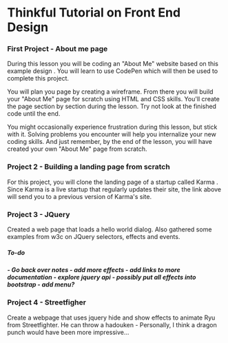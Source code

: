 <h1>Thinkful Tutorial on Front End Design</h1>
<h3>First Project - About me page</h3>
<p>During this lesson you will be coding an "About Me" website based on this example design . You will learn to use CodePen which will then be used to complete this project.</p>

<p>You will plan you page by creating a wireframe. From there you will build your "About Me" page for scratch using HTML and CSS skills. You'll create the page section by section during the lesson. Try not look at the finished code until the end.</p>

<p>You might occasionally experience frustration during this lesson, but stick with it. Solving problems you encounter will help you internalize your new coding skills. And just remember, by the end of the lesson, you will have created your own "About Me" page from scratch.</p>

<h3>Project 2 - Building a landing page from scratch</h3>
<p>For this project, you will clone the landing page of a startup called Karma . Since Karma is a live startup that regularly updates their site, the link above will send you to a previous version of Karma's site.</p>

<h3>Project 3 - JQuery</h3>
<p>Created a web page that loads a hello world dialog.  Also gathered some examples from w3c on JQuery selectors, effects and events.<p>
<h5>To-do<h5>
- Go back over notes
- add more effects
- add links to more documentation
- explore jquery api
- possibly put all effects into bootstrap
- add menu?

<h3>Project 4 - Streetfigher</h3>
<p>Create a webpage that uses jquery hide and show effects to animate Ryu from Streetfighter.  He can throw a hadouken - Personally, I think a dragon punch would have been more impressive...</p>
